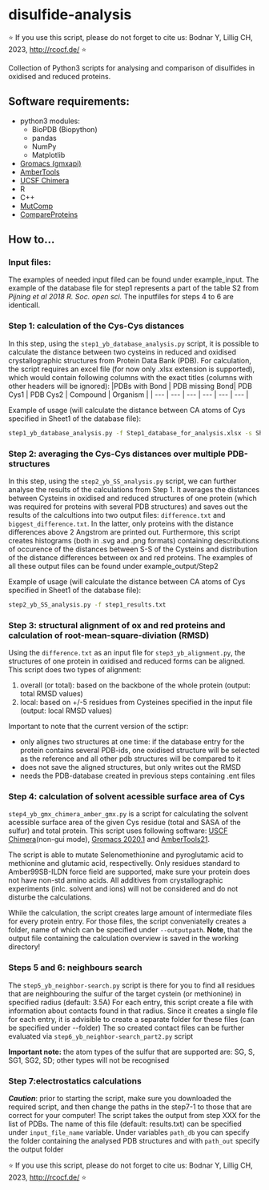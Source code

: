 # disulfide-analysis
:star: If you use this script, please do not forget to cite us:
Bodnar Y, Lillig CH, 2023, http://rcocf.de/ :star:

Collection of Python3 scripts for analysing and comparison of disulfides in oxidised and reduced proteins.
## Software requirements:
- python3 modules:
  - BioPDB (Biopython)
  - pandas
  - NumPy
  - Matplotlib
- [Gromacs (gmxapi)](https://manual.gromacs.org/documentation/2020.1/gmxapi/index.html)
- [AmberTools](https://ambermd.org/AmberTools.php)
- [UCSF Chimera](https://www.cgl.ucsf.edu/chimera/)
- R
- C++
- [MutComp](https://github.com/WillyBruhn/MutComp)
- [CompareProteins](https://github.com/BerensF/ComparingProteins)


## How to...
### Input files:
The examples of needed input filed can be found under example_input.
The example of the database file for step1 represents a part of the table S2 from *Pijning et al 2018 R. Soc. open sci.*
The inputfiles for steps 4 to 6 are identicall.

### Step 1: calculation of the Cys-Cys distances 
In this step, using the `step1_yb_database_analysis.py` script, it is possible to calculate the distance between two cysteins in reduced and oxidised crystallographic structures from Protein Data Bank (PDB).
For calculation, the script requires an excel file (for now only .xlsx extension is supported), which would contain following columns with the exact titles (columns with other headers will be ignored):
|PDBs with Bond | PDB missing Bond| PDB Cys1 | PDB Cys2 | Compound | Organism |
| --- | --- | --- | --- | --- | --- |

Example of usage (will calculate the distance between CA atoms of Cys specified in Sheet1 of the database file):
```bash
step1_yb_database_analysis.py -f Step1_database_for_analysis.xlsx -s Sheet1 -o step1_results.txt --atom CA
```
### Step 2: averaging the Cys-Cys distances over multiple PDB-structures
In this step, using the `step2_yb_SS_analysis.py` script, we can further analyse the results of the calculations from Step 1. It averages the distances between Cysteins in oxidised and reduced structures of one protein (which was required for proteins with several PDB structures) and saves out the results of the calcultions into two output files: `difference.txt` and `biggest_difference.txt`. In the latter, only proteins with the distance differences above 2 Angstrom are printed out.
Furthermore, this script creates histograms (both in .svg and .png formats) containing descributions of occurence of the distances between S-S of the Cysteins and distribution of the distance differences between ox and red proteins. The examples of all these output files can be found under example_output/Step2

Example of usage (will calculate the distance between CA atoms of Cys specified in Sheet1 of the database file):
```bash
step2_yb_SS_analysis.py -f step1_results.txt
```

### Step 3: structural alignment of ox and red proteins and calculation of root-mean-square-diviation (RMSD)
Using the `difference.txt` as an input file for `step3_yb_alignment.py`, the structures of one protein in oxidised and reduced forms can be aligned. This script does two types of alignment: 
1) overall (or total): based on the backbone of the whole protein (output: total RMSD values) 
2) local: based on +/-5 residues from Cysteines specified in the input file (output: local RMSD values)

Important to note that the current version of the sctipr:
- only alignes two structures at one time: if the database entry for the protein contains several PDB-ids, one oxidised structure will be selected as the reference and all other pdb structures will be compared to it
- does not save the aligned structures, but only writes out the RMSD
- needs the PDB-database created in previous steps containing .ent files

### Step 4: calculation of solvent acessible surface area of Cys
`step4_yb_gmx_chimera_amber_gmx.py` is a script for calculating the solvent acessible surface area of the given Cys residue (total and SASA of the sulfur) and total protein. This script uses following software: [USCF Chimera](https://www.cgl.ucsf.edu/chimera/)(non-gui mode), [Gromacs 2020.1](https://manual.gromacs.org/documentation/2020.1/gmxapi/index.html) and [AmberTools21](https://ambermd.org/AmberTools.php). 

The script is able to mutate Selenomethionine and pyroglutamic acid to methionine and glutamic acid, respectivelly. 
Only residues standard to Amber99SB-ILDN force field are supported, make sure your protein does not have non-std amino acids. All additives from crystallographic experiments (inlc. solvent and ions) will not be considered and do not disturbe the calculations. 

While the calculation, the script creates large amount of intermediate files for every protein entry. For those files, the script conveniatelly creates a folder, name of which can be specified under `--outputpath`. **Note**, that the output file containing the calculation overview is saved in the working directory!

### Steps 5 and 6: neighbours search
The `step5_yb_neighbor-search.py` script is there for you to find all residues that are neighbouring the sulfur of the target cystein (or methionine) in specified radius (default: 3.5A)
For each entry, this script create a file with information about contacts found in that radius.
Since it creates a single file for each entry, it is advisible to create a separate folder for these files (can be specified under --folder)
The so created contact files can be further evaluated via `step6_yb_neighbor-search_part2.py` script

**Important note:** the atom types of the sulfur that are supported are: SG, S, SG1, SG2, SD; other types will not be recognised

### Step 7:electrostatics calculations
***Caution***: prior to starting the script, make sure you downloaded the required script, and then change the paths in the step7-1 to those that are correct for your computer!
The script takes the output from step XXX for the list of PDBs. The name of this file (default: results.txt)  can be specified under `input_file_name` variable. Under variables `path_db` you can specify the folder containing the analysed PDB structures and with `path_out` specify the output folder


:star: If you use this script, please do not forget to cite us:
Bodnar Y, Lillig CH, 2023, http://rcocf.de/ :star:
